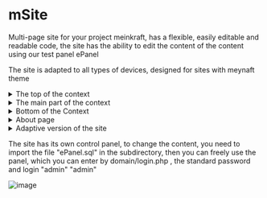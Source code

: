 # mSite
Multi-page site for your project meinkraft, has a flexible, easily editable and readable code, the site has the ability to edit the content of the content using our test panel ePanel

The site is adapted to all types of devices, designed for sites with meynaft theme

<details>
  <summary>The top of the context</summary>
  <img src="https://github.com/arteffAA/mSite/assets/53447407/66a1fe36-7a2d-436b-85df-e724a63a3de3
" alt="The top of the context">
</details>

<details>
  <summary>The main part of the context</summary>
  <img src="https://github.com/arteffAA/mSite/assets/53447407/088b4a62-4e31-4770-b61f-aa87e3d640ed" alt="The main part of the context">

</details>

<details>
  <summary>Bottom of the Context</summary>
  <img src="https://github.com/arteffAA/mSite/assets/53447407/00e6069c-75b5-43d1-9dc6-df3c4c951d08" alt="Bottom of the Context">
</details>

<details>
  <summary>About page</summary>
  <img src="https://github.com/arteffAA/mSite/assets/53447407/07e35a2d-d0ed-4882-9a46-65d0f86e6926" alt="about page">
</details>


<details>
  <summary>Adaptive version of the site</summary>
  <img src="https://github.com/arteffAA/mSite/assets/53447407/71c67fb5-cc88-4654-8753-34aad40031d9" alt="Adaptive version of the site">
  <img src="https://github.com/arteffAA/mSite/assets/53447407/ca77d82d-a730-4834-b5c5-71e86dfab70e" alt="Adaptive version of the site">
  <img src="https://github.com/arteffAA/mSite/assets/53447407/82214c2a-0b41-4071-a7f5-63a469507616" alt="Adaptive version of the site">
  <img src="https://github.com/arteffAA/mSite/assets/53447407/030739a0-6a30-43a5-b346-fb092dec7d65" alt="Adaptive version about of the site">
</details>


The site has its own control panel, to change the content, you need to import the file "ePanel.sql" in the subdirectory, then you can freely use the panel, which you can enter by domain/login.php , the standard password and login "admin" "admin"

![image](https://github.com/arteffAA/mSite/assets/53447407/9d6c0d23-49ff-44ce-a27a-7f3cbf09eca6)

